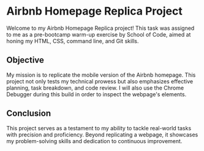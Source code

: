# Airbnb Homepage Replica Project
Welcome to my Airbnb Homepage Replica project! This task was assigned to me as a pre-bootcamp warm-up exercise by School of Code, aimed at honing my HTML, CSS, command line, and Git skills. 

## Objective 
My mission is to replicate the mobile version of the Airbnb homepage. This project not only tests my technical prowess but also emphasizes effective planning, task breakdown, and code review. I will also use the Chrome Debugger during this build in order to inspect the webpage's elements.

## Conclusion
This project serves as a testament to my ability to tackle real-world tasks with precision and proficiency. Beyond replicating a webpage, it showcases my problem-solving skills and dedication to continuous improvement. 